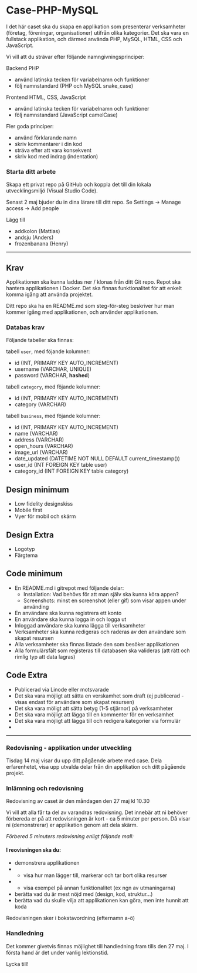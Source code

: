 # Case-PHP-MySQL

I det här caset ska du skapa en applikation som presenterar verksamheter (företag, föreningar, organisationer) utifrån olika kategorier.
Det ska vara en fullstack applikation, och därmed använda PHP, MySQL, HTML, CSS och JavaScript. 

Vi vill att du strävar efter följande namngivningsprinciper:

Backend PHP
- använd latinska tecken för variabelnamn och funktioner
- följ namnstandard (PHP och MySQL snake_case)
  
Frontend HTML, CSS, JavaScript
- använd latinska tecken för variabelnamn och funktioner
- följ namnstandard (JavaScript camelCase)

Fler goda principer:
- använd förklarande namn 
- skriv kommentarer i din kod
- sträva efter att vara konsekvent
- skriv kod med indrag (indentation)


### Starta ditt arbete
Skapa ett privat repo på GitHub och koppla det till din lokala utvecklingsmiljö (Visual Studio Code). 

Senast 2 maj bjuder du in dina lärare till ditt repo. Se Settings -> Manage access -> Add people

Lägg till

- addkolon (Mattias)
- andsju (Anders)
- frozenbanana (Henry)

***

## Krav
Applikationen ska kunna laddas ner / klonas från ditt Git repo. Repot ska hantera applikationen i Docker. Det ska finnas funktionalitet för att enkelt komma igång att använda projektet.

Ditt repo ska ha en README.md som steg-för-steg beskriver hur man kommer igång med applikationen, och använder applikationen.

### Databas krav

Följande tabeller ska finnas:

tabell `user`, med föjande kolumner:
- id (INT, PRIMARY KEY AUTO_INCREMENT)
- username (VARCHAR, UNIQUE)
- password (VARCHAR, **hashed**)

tabell `category`, med föjande kolumner:
- id (INT, PRIMARY KEY AUTO_INCREMENT)
- category (VARCHAR)

tabell `business`, med föjande kolumner:
- id (INT, PRIMARY KEY AUTO_INCREMENT)
- name (VARCHAR)
- address (VARCHAR)
- open_hours (VARCHAR)
- image_url (VARCHAR)
- date_updated (DATETIME NOT NULL DEFAULT current_timestamp())
- user_id (INT FOREIGN KEY table user)
- category_id (INT FOREIGN KEY table category)


## Design minimum
- Low fidelity designskiss
- Mobile first
- Vyer för mobil och skärm

  
## Design Extra
- Logotyp
- Färgtema

## Code minimum
- En README.md i gitrepot med följande delar:
  - Installation: Vad behövs för att man själv ska kunna köra appen?
  - Screenshots: minst en screenshot (eller gif) som visar appen under använding
- En användare ska kunna registrera ett konto
- En användare ska kunna logga in och logga ut
- Inloggad användare ska kunna lägga till verksamheter
- Verksamheter ska kunna redigeras och raderas av den användare som skapat resursen
- Alla verksamheter ska finnas listade den som besöker applikationen
- Alla formulärsfält som registeras till databasen ska valideras (att rätt och rimlig typ att data lagras)

## Code Extra
- Publicerad via Linode eller motsvarade
- Det ska vara möjligt att sätta en verskamhet som draft (ej publicerad - visas endast för användare som skapat resursen)
- Det ska vara möligt att sätta betyg (1-5 stjärnor) på verksamheter
- Det ska vara möjligt att lägga till en kommenter för en verksamhet
- Det ska vara möjligt att lägga till och redigera kategorier via formulär
- 
***

### Redovisning - applikation under utveckling 
Tisdag 14 maj visar du upp ditt pågående arbete med case. Dela erfarenhetet, visa upp utvalda delar från din applikation och ditt pågående projekt.


### Inlämning och redovisning
Redovisning av caset är den måndagen den 27 maj kl 10.30 

Vi vill att alla får ta del av varandras redovisning. Det innebär att ni behöver förbereda er på att redovisningen är kort - ca 5 minuter per person. Då visar ni (demonstrerar) er applikation genom att dela skärm.

*Förbered 5 minuters redovisning enligt följande mall:*

#### I reovisningen ska du:
- demonstrera applikationen
- - visa hur man lägger till, markerar och tar bort olika resurser
- - visa exempel på annan funktionalitet (ex ngn av utmaningarna)
- berätta vad du är mest nöjd med (design, kod, struktur...)
- berätta vad du skulle vilja att applikationen kan göra, men inte hunnit att koda

Redovisningen sker i bokstavordning (efternamn a-ö)

### Handledning
Det kommer givetvis finnas möjlighet till handledning fram tills den 27 maj. I första hand är det under vanlig lektionstid.

Lycka till!
